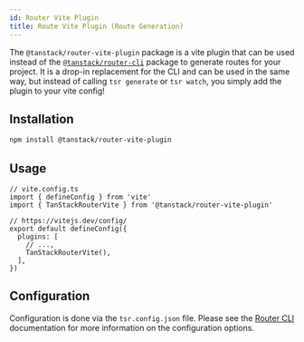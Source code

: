 ```yaml
---
id: Router Vite Plugin
title: Route Vite Plugin (Route Generation)
---
```


The `@tanstack/router-vite-plugin` package is a vite plugin that can be used instead of the [`@tanstack/router-cli`](./api/router-cli) package to generate routes for your project. It is a drop-in replacement for the CLI and can be used in the same way, but instead of calling `tsr generate` or `tsr watch`, you simply add the plugin to your vite config!

## Installation

```bash
npm install @tanstack/router-vite-plugin
```

## Usage

```tsx
// vite.config.ts
import { defineConfig } from 'vite'
import { TanStackRouterVite } from '@tanstack/router-vite-plugin'

// https://vitejs.dev/config/
export default defineConfig({
  plugins: [
    // ...,
    TanStackRouterVite(),
  ],
})
```

## Configuration

Configuration is done via the `tsr.config.json` file. Please see the [Router CLI](./api/router-cli) documentation for more information on the configuration options.
